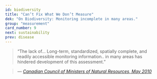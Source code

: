 ```yaml
---
id: biodiversity
title: "Can’t Fix What We Don’t Measure"
dek: "On Biodiversity: Monitoring incomplete in many areas."
group: "measurement"
card_number: 9
next: sustainability
prev: disease
---
```

<div id="DC-note-213243" class="DC-note-container"></div>
<script src="//s3.amazonaws.com/s3.documentcloud.org/notes/loader.js"></script>
<script>
  dc.embed.loadNote('//www.documentcloud.org/documents/1845788-a519f000-8427-4f8c-9521-8a95ae287753-en/annotations/213243.js');
</script>

> “The lack of… Long-term, standardized, spatially complete, and readily accessible monitoring information.. in many areas has hindered development of this assessment.”

> — <cite>[Canadian Council of Ministers of Natural Resources, May 2010][1]</cite>

[1]:http://www.documentcloud.org/documents/1845788-a519f000-8427-4f8c-9521-8a95ae287753-en.html#document/p17/a213243 
